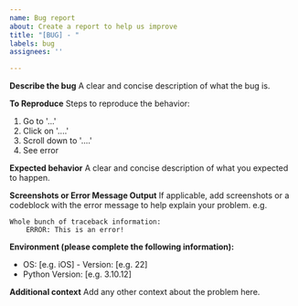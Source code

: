 ```yaml
---
name: Bug report
about: Create a report to help us improve
title: "[BUG] - "
labels: bug
assignees: ''

---
```


**Describe the bug**
A clear and concise description of what the bug is.

**To Reproduce**
Steps to reproduce the behavior:
1. Go to '...'
2. Click on '....'
3. Scroll down to '....'
4. See error

**Expected behavior**
A clear and concise description of what you expected to happen.

**Screenshots or Error Message Output**
If applicable, add screenshots or a codeblock with the error message to help explain your problem.
e.g.
```
Whole bunch of traceback information:
    ERROR: This is an error!
```

**Environment (please complete the following information):**
 - OS: [e.g. iOS] - Version: [e.g. 22]
 - Python Version: [e.g. 3.10.12]

**Additional context**
Add any other context about the problem here.
